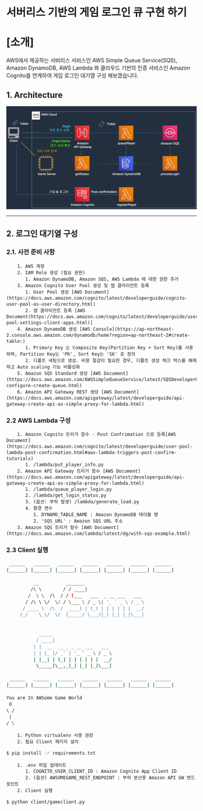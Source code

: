 서버리스 기반의 게임 로그인 큐 구현 하기
======================
# [소개] 
AWS에서 제공하는 서비리스 서비스인 AWS Simple Queue Service(SQS), Amazon DynamoDB, AWS Lambda 와 클라우드 기반의 인증 서비스인 Amazon Cognito를 연계하여 게임 로그인 대기열 구성 해보겠습니다.

## 1. Architecture
![Reference Architecture](https://github.com/Minsukk/aws-game-login/blob/main/images/serverless-login-queue-architecture.png)

****
## 2. 로그인 대기열 구성
### 2.1. 사전 준비 사항
        1. AWS 계정
        2. IAM Role 생성 (필요 권한)
           1. Amazon DynamoDB, Amazon SQS, AWS Lambda 에 대한 권한 추가
        3. Amazon Cognito User Pool 생성 및 앱 클라이언트 등록 
           1. User Pool 생성 [AWS Document](https://docs.aws.amazon.com/cognito/latest/developerguide/cognito-user-pool-as-user-directory.html)
           2. 앱 클라이언트 등록 [AWS Document(https://docs.aws.amazon.com/cognito/latest/developerguide/user-pool-settings-client-apps.html)]
        4. Amazon DynamoDB 생성 [AWS Console](https://ap-northeast-2.console.aws.amazon.com/dynamodb/home?region=ap-northeast-2#create-table:)
           1. Primary Key 는 Composite Key(Partition Key + Sort Key)를 사용하며, Partition Key는 'PK', Sort Key는 'SK' 로 정의 
           2. 디폴트 세팅으로 생성. 비용 절감이 필요한 경우, 디폴트 생성 체크 박스를 해제하고 Auto scaling 기능 비활성화
        5. Amazon SQS Standard 생성 [AWS Document](https://docs.aws.amazon.com/AWSSimpleQueueService/latest/SQSDeveloperGuide/sqs-configure-create-queue.html)
        6. Amazon API Gateway REST 생성 [AWS Document](https://docs.aws.amazon.com/apigateway/latest/developerguide/api-gateway-create-api-as-simple-proxy-for-lambda.html)

### 2.2 AWS Lambda 구성
        1. Amazon Cognito 트리거 함수 - Post Confrimation 으로 등록[AWS Document](https://docs.aws.amazon.com/cognito/latest/developerguide/user-pool-lambda-post-confirmation.html#aws-lambda-triggers-post-confirm-tutorials)
           1. /lambda/put_player_info.py
        2. Amazon API Gateway 트리거 함수 [AWS Document](https://docs.aws.amazon.com/apigateway/latest/developerguide/api-gateway-create-api-as-simple-proxy-for-lambda.html)
           1. /lambda/queue_player_login.py
           2. /lambda/get_login_status.py
           3. (옵션: 부하 발생) /lambda/generate_load.py
           4. 환경 변수 
              1. DYNAMO_TABLE_NAME : Amazon DynamoDB 테이블 명
              2. 'SQS_URL' : Amazon SQS URL 주소
        3. Amazon SQS 트리거 함수 [AWS Document](https://docs.aws.amazon.com/lambda/latest/dg/with-sqs-example.html)
   
### 2.3 Client 실행
```bash
 ______   ______   ______   ______   ______   ______   ______ 
|______| |______| |______| |______| |______| |______| |______|
                                                              
          __          _______                      
         /\ \        / / ____|                     
        /  \ \  /\  / / (___   ___  _ __ ___   ___ 
       / /\ \ \/  \/ / \___ \ / _ \| '_ ` _ \ / _ \
      / ____ \  /\  /  ____) | (_) | | | | | |  __/
     /_/    \_\/  \/  |_____/ \___/|_| |_| |_|\___|
                                                   
                                                   
            _____                      
           / ____|                     
          | |  __  __ _ _ __ ___   ___ 
          | | |_ |/ _` | '_ ` _ \ / _ \
          | |__| | (_| | | | | | |  __/
           \_____|\__,_|_| |_| |_|\___|
                                       
 ______   ______   ______   ______   ______   ______   ______ 
|______| |______| |______| |______| |______| |______| |______|

You are In AWSome Game World 
 O
\ /
 |
/ \
```

        1. Python virtualenv 사용 권장
        2. 필요 Client 패키지 설치 

```bash
$ pip install -r requirements.txt
```

        1. .env 파일 업데이트
           1. COGNITO_USER_CLIENT_ID : Amazon Cognito App Client ID
           2. (옵션) AWSOMEGAME_REST_ENDPOINT : 부하 분산용 Amazon API GW 엔드포인트
        2. Client 실행

```bash
$ python client/gameclient.py
```